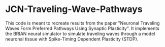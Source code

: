 # JCN-Traveling-Wave-Pathways
This code is meant to recreate results from the paper "Neuronal Traveling Waves Form Preferred Pathways Using Synaptic Plasticity". It implements the BRIAN neural simulator to simulate traveling waves through a model neuronal tissue with Spike-Timing Dependent Plasticity (STDP).
